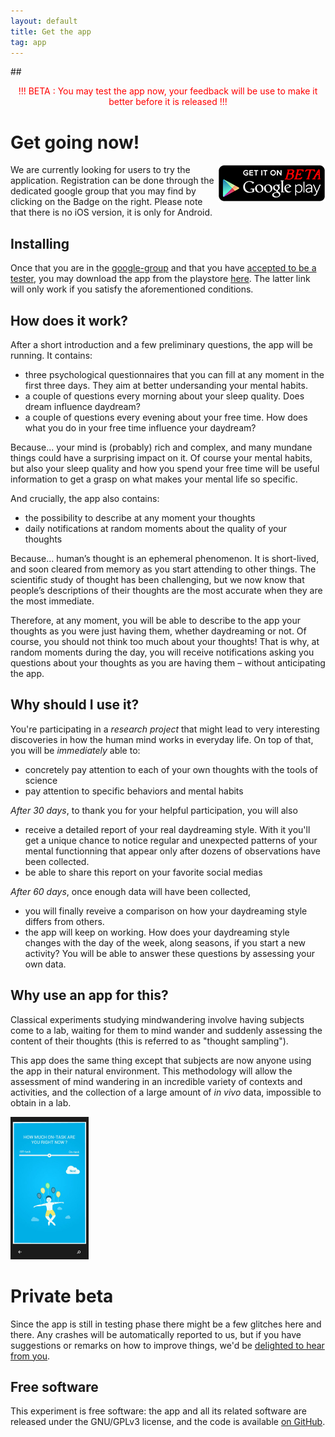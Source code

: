 ```yaml
---
layout: default
title: Get the app
tag: app
---
```


##<center> <font color="red">!!! BETA : You may test the app now, your feedback will be use to make it better before it is released !!!</font> </center>


# Get going now!

<a href="https://groups.google.com/forum/#!forum/daydreaming-beta-testers" >
  <img alt="Get it on Google Play"
        src="/images/brand/en_generic_rgb_wo_60_beta.png"
        align="right" />
</a>

We are currently looking for users to try the application. Registration can be done through the dedicated google group that you may find by clicking on the Badge on the right. Please note that there is no iOS version, it is only for Android.

## Installing

Once that you are in the [google-group](https://groups.google.com/forum/#!forum/daydreaming-beta-testers) and that you have [accepted to be a tester](https://play.google.com/apps/testing/com.brainydroid.daydreaming), you may download the app from the playstore [here](https://play.google.com/store/apps/details?id=com.brainydroid.daydreaming). The latter link will only work if you satisfy the aforementioned conditions.

## How does it work?

After a short introduction and a few preliminary questions, the app will be running. It contains:

* three psychological questionnaires that you can fill at any moment in the first three days. They aim at better undersanding your mental habits.
* a couple of questions every morning about your sleep quality. Does dream influence daydream?
* a couple of questions every evening about your free time. How does what you do in your free time influence your daydream?

Because... your mind is (probably) rich and complex, and many mundane things could have a surprising impact on it. Of course your mental habits, but also your sleep quality and how you spend your free time will be useful information to get a grasp on what makes your mental life so specific.

And crucially, the app also contains:

* the possibility to describe at any moment your thoughts
* daily notifications at random moments about the quality of your thoughts

Because... human’s thought is an ephemeral phenomenon. It is short-lived, and soon cleared from memory as you start attending to other things. The scientific study of thought has been challenging, but we now know that people’s descriptions of their thoughts are the most accurate when they are the most immediate.

Therefore, at any moment, you will be able to describe to the app your thoughts as you were just having them, whether daydreaming or not. Of course, you should not think too much about your thoughts! That is why, at random moments during the day, you will receive notifications asking you questions about your thoughts as you are having them – without anticipating the app.

## Why should I use it?

You're participating in a *research project* that might lead to very interesting discoveries in how the human mind works in everyday life. On top of that, you will be *immediately* able to:

* concretely pay attention to each of your own thoughts with the tools of science
* pay attention to specific behaviors and mental habits

*After 30 days*, to thank you for your helpful participation, you will also

* receive a detailed report of your real daydreaming style. With it you'll get a unique chance to notice regular and unexpected patterns of your mental functionning that appear only after dozens of observations have been collected.
* be able to share this report on your favorite social medias

*After 60 days*, once enough data will have been collected,

* you will finally reveive a comparison on how your daydreaming style differs from others.
* the app will keep on working. How does your daydreaming style changes with the day of the week, along seasons, if you start a new activity? You will be able to answer these questions by assessing your own data.

## Why use an app for this?

Classical experiments studying mindwandering involve having subjects come to a lab, waiting for them to mind wander and suddenly assessing the content of their thoughts (this is referred to as "thought sampling").

This app does the same thing except that subjects are now anyone using the app in their natural environment. This methodology will allow the assessment of mind wandering in an incredible variety of contexts and activities, and the collection of a large amount of *in vivo* data, impossible to obtain in a lab.


<div class="clearfix"></div>
<img class="img-rounded pull-left inside-picture" width="125" height="228px" src="/static/img/daydreaming-screenshot.jpg" alt="Daydreaming screenshot" />

# Private beta

Since the app is still in testing phase there might be a few glitches here and there. Any crashes will be automatically reported to us, but if you have suggestions or remarks on how to improve things, we'd be <a href="mailto:feedback@daydreaming-the-app.net">delighted to hear from you</a>.

## Free software

This experiment is free software: the app and all its related software are released under the GNU/GPLv3 license, and the code is available [on GitHub](https://github.com/wehlutyk/daydreaming).




